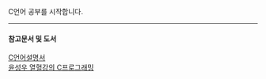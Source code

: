 C언어 공부를 시작합니다.



---
#### 참고문서 및 도서
[C언어설명서](https://learn.microsoft.com/ko-kr/cpp/c-language/?view=msvc-170)<br/>
[윤성우 열혈강의 C프로그래밍](https://www.google.co.kr/books/edition/%EC%9C%A4%EC%84%B1%EC%9A%B0%EC%9D%98_%EC%97%B4%ED%98%88_C_%ED%94%84%EB%A1%9C%EA%B7%B8%EB%9E%98%EB%B0%8D/GK8NKQEACAAJ?hl=ko)






